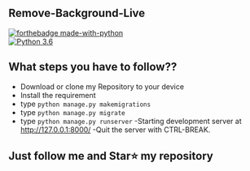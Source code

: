 ## Remove-Background-Live
[![forthebadge made-with-python](http://ForTheBadge.com/images/badges/made-with-python.svg)](https://www.python.org/)  
[![Python 3.6](https://img.shields.io/badge/python-3.6-blue.svg)](https://www.python.org/downloads/release/python-360/) 

## What steps you have to follow??
- Download or clone my Repository to your device
- Install the requirement
- type `python manage.py makemigrations`
- type `python manage.py migrate`
- type `python manage.py runserver`
  -Starting development server at http://127.0.0.1:8000/
  -Quit the server with CTRL-BREAK.    


## Just follow me and Star⭐ my repository
